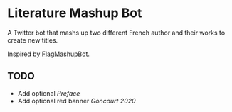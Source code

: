 # Literature Mashup Bot

A Twitter bot that mashs up two different French author and their works to create new titles.

Inspired by [FlagMashupBot](https://github.com/antooro/FlagsMashupBot).

## TODO

- Add optional _Preface_
- Add optional red banner _Goncourt 2020_
